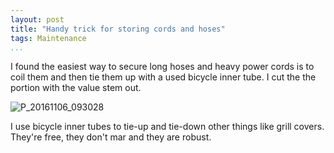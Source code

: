 ```yaml
---
layout: post  
title: "Handy trick for storing cords and hoses"  
tags: Maintenance  
...
```


I found the easiest way to secure long hoses and heavy power cords is to
coil them and then tie them up with a used bicycle inner tube. I cut the
the portion with the value stem out.

![P\_20161106\_093028](http://i.imgur.com/IBUcafF.jpg)

I use bicycle inner tubes to tie-up and tie-down other things like grill
covers. They're free, they don't mar and they are robust.
